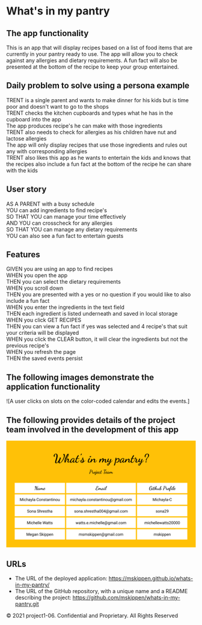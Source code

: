 # What's in my pantry

## The app functionality

This is an app that will display recipes based on a list of food items that are currently in your pantry ready to use. The app will allow you to check against any allergies and dietary requirements. A fun fact will also be presented at the bottom of the recipe to keep your group entertained.

## Daily problem to solve using a persona example

TRENT is a single parent and wants to make dinner for his kids but is time poor and doesn't want to go to the shops<br>
TRENT checks the kitchen cupboards and types what he has in the cupboard into the app<br>
The app produces recipe's he can make with those ingredients<br>
TRENT also needs to check for allergies as his children have nut and lactose allergies<br>
The app will only display recipes that use those ingredients and rules out any with corresponding allergies<br>
TRENT also likes this app as he wants to entertain the kids and knows that the recipes also include a fun fact at the bottom of the recipe he can share with the kids

## User story

AS A PARENT with a busy schedule<br>
YOU can add ingredients to find recipe's<br>
SO THAT YOU can manage your time effectively<br>
AND YOU can crosscheck for any allergies<br>
SO THAT YOU can manage any dietary requirements<br>
YOU can also see a fun fact to entertain guests<br>

## Features

GIVEN you are using an app to find recipes<br>
WHEN you open the app<br>
THEN you can select the dietary requirements<br>
WHEN you scroll down<br>
THEN you are presented with a yes or no question if you would like to also include a fun fact<br>
WHEN you enter the ingredients in the text field<br>
THEN each ingredient is listed underneath and saved in local storage<br>
WHEN you click GET RECIPES<br>
THEN you can view a fun fact if yes was selected and 4 recipe's that suit your criteria will be displayed<br>
WHEN you click the CLEAR button, it will clear the ingredients but not the previous recipe's<br>
WHEN you refresh the page<br>
THEN the saved events persist

## The following images demonstrate the application functionality

![A user clicks on slots on the color-coded calendar and edits the events.]

## The following provides details of the project team involved in the development of this app

![A user clicks on slots on the color-coded calendar and edits the events.](./assets/img/WhatsInMyPantryPT.png)

## URLs

- The URL of the deployed application: <https://mskippen.github.io/whats-in-my-pantry/><br>
- The URL of the GitHub repository, with a unique name and a README describing the project: <https://github.com/mskippen/whats-in-my-pantry.git>

© 2021 project1-06. Confidential and Proprietary. All Rights Reserved

